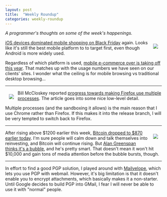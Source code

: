 ```yaml
---
layout: post
title:  "Weekly Roundup"
categories: weekly-roundup
---
```


_A programmer's thoughts on some of the week's happenings._


<img src="{{ site.url }}/assets/amazon_mobile.png" style="float: right; margin:
12px;" />

[iOS devices dominated mobile shopping on Black
Friday](http://www.lukew.com/ff/entry.asp?1838) again.  Looks like
it's still the best mobile platform to to target first, even though
Android is more widely used.

Regardless of which platform is used, [mobile e-commerce over is taking
off this year](http://www.lukew.com/ff/entry.asp?1837).  That matches up
with the usage numbers we have seen on our clients' sites.  I wonder
what the ceiling is for mobile browsing vs traditional desktop
browsing...

---

<img src="{{ site.url }}/assets/firefox.png" style="float: left; margin:
12px;" />
Bill McCloskey reported [progress towards making Firefox use multiple
processes](http://billmccloskey.wordpress.com/2013/12/05/multiprocess-firefox/).
  The article goes into some nice low-level detail.

Multiple processes (and the sandboxing it allows) is the main reason
that I use Chrome rather than Firefox.  If this makes it into the
release branch, I will be very tempted to switch back to Firefox.

---

<img src="{{ site.url }}/assets/bitcoin.png" style="float: right; margin:
12px;" />
After rising above $1200 earlier this week, [Bitcoin dropped to $870
earlier
today](http://www.businessweek.com/articles/2013-12-05/bitcoins-volatility-problem-why-todays-sell-off-wont-be-the-last).
I'm sure people will calm down and talk themselves into reinvesting, and
Bitcoin will continue rising.  But [Alan Greenspan thinks it's a
bubble](http://www.bloomberg.com/news/2013-12-04/greenspan-says-bitcoin-a-bubble-without-intrinsic-currency-value.html),
and he's pretty smart.  That doesn't mean it won't hit $10,000 and gain
tons of media attention before the bubble bursts, though.

---

In effort to find a good PGP solution, I played around with
[Mailvelope](http://www.mailvelope.com/), which lets you use PGP with
webmail. However, it's big limitation is that it doesn't enable you to
encrypt attachments, which basically makes it a non-starter.  Until
Google decides to build PGP into GMail, I fear I will never be able to
use it with "normal" people.
